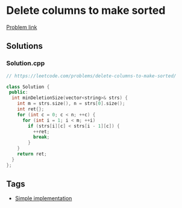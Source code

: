 # Delete columns to make sorted

[Problem link](https://leetcode.com/problems/delete-columns-to-make-sorted/)

## Solutions


### Solution.cpp
```cpp
// https://leetcode.com/problems/delete-columns-to-make-sorted/

class Solution {
 public:
  int minDeletionSize(vector<string>& strs) {
    int m = strs.size(), n = strs[0].size();
    int ret{};
    for (int c = 0; c < n; ++c) {
      for (int i = 1; i < m; ++i)
        if (strs[i][c] < strs[i - 1][c]) {
          ++ret;
          break;
        }
    }
    return ret;
  }
};
```
## Tags

* [Simple implementation](/README.md#Simple_implementation)
